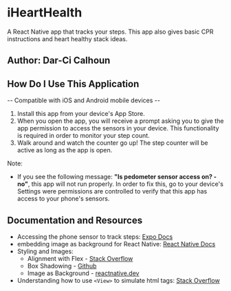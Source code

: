 # iHeartHealth

A React Native app that tracks your steps. This app also gives basic CPR instructions and heart healthy stack ideas.

## Author: Dar-Ci Calhoun

## How Do I Use This Application

-- Compatible with iOS and Android mobile devices --

1. Install this app from your device's App Store.
1. When you open the app, you will receive a prompt asking you to give the app permission to access the sensors in your device. This functionality is required in order to monitor your step count.
1. Walk around and watch the counter go up! The step counter will be active as long as the app is open.

Note:

- If you see the following message: **"Is pedometer sensor access on? - no"**, this app will not run properly. In order to fix this, go to your device's Settings were permissions are controlled to verify that this app has access to your phone's sensors.

## Documentation and Resources

- Accessing the phone sensor to track steps: [Expo Docs](https://docs.expo.io/versions/v42.0.0/sdk/pedometer/)
- embedding image as background for React Native: [React Native Docs](https://reactnative.dev/docs/imagebackground)
- Styling and Images:
  - Alignment with Flex - [Stack Overflow](https://stackoverflow.com/questions/49588857/vertical-centering-in-react-native-doesnt-work)
  - Box Shadowing - [Github](https://github.com/styled-components/styled-components/issues/709)
  - Image as Background - [reactnative.dev](https://reactnative.dev/docs/imagebackground)
- Understanding how to use `<View>` to simulate html tags: [Stack Overflow](https://stackoverflow.com/questions/36025938/why-react-native-do-not-use-html-tags-but-native-tags-like-view-tab-and-so-o)
